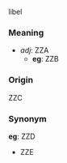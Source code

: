libel
### Meaning
+ _adj_: ZZA
    + __eg__: ZZB

### Origin

ZZC

### Synonym

__eg__: ZZD

+ ZZE


